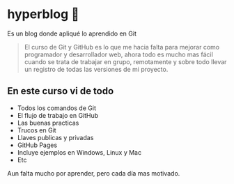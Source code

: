 # hyperblog 🦖
Es un blog donde apliqué lo aprendido en Git
>El curso de Git y GitHub es lo que me hacia falta para mejorar como programador y desarrollador web, ahora todo es mucho mas fácil cuando se trata de trabajar en grupo, remotamente y sobre todo llevar un registro de todas las versiones de mi proyecto.

## En este curso vi de todo
* Todos los comandos de Git
* El flujo de trabajo en GitHub
* Las buenas practicas
* Trucos  en Git
* Llaves publicas y privadas
* GitHub Pages
* Incluye ejemplos en Windows, Linux y Mac
* Etc

Aun falta mucho por aprender, pero cada día mas motivado.
